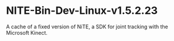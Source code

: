 # NITE-Bin-Dev-Linux-v1.5.2.23
A cache of a fixed version of NiTE, a SDK for joint tracking with the Microsoft Kinect.
